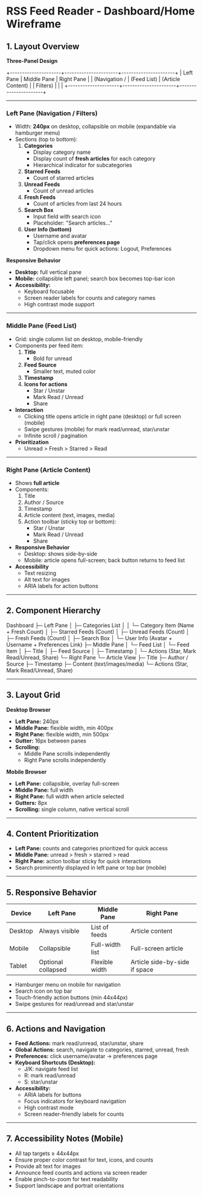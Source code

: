 # RSS Feed Reader - Dashboard/Home Wireframe

## 1. Layout Overview

**Three-Panel Design**

+---------------------+----------------------+----------------------+
| Left Pane | Middle Pane | Right Pane |
| (Navigation / | (Feed List) | (Article Content) |
| Filters) | | |
+---------------------+----------------------+----------------------+

---

### Left Pane (Navigation / Filters)
- Width: **240px** on desktop, collapsible on mobile (expandable via hamburger menu)
- Sections (top to bottom):
  1. **Categories**
     - Display category name
     - Display count of **fresh articles** for each category
     - Hierarchical indicator for subcategories
  2. **Starred Feeds**
     - Count of starred articles
  3. **Unread Feeds**
     - Count of unread articles
  4. **Fresh Feeds**
     - Count of articles from last 24 hours
  5. **Search Box**
     - Input field with search icon
     - Placeholder: "Search articles..."
  6. **User Info (bottom)**
     - Username and avatar
     - Tap/click opens **preferences page**
     - Dropdown menu for quick actions: Logout, Preferences

**Responsive Behavior**
- **Desktop:** full vertical pane
- **Mobile:** collapsible left panel; search box becomes top-bar icon
- **Accessibility:** 
  - Keyboard focusable
  - Screen reader labels for counts and category names
  - High contrast mode support

---

### Middle Pane (Feed List)
- Grid: single column list on desktop, mobile-friendly
- Components per feed item:
  1. **Title**
     - Bold for unread
  2. **Feed Source**
     - Smaller text, muted color
  3. **Timestamp**
  4. **Icons for actions**
     - Star / Unstar
     - Mark Read / Unread
     - Share
- **Interaction**
  - Clicking title opens article in right pane (desktop) or full screen (mobile)
  - Swipe gestures (mobile) for mark read/unread, star/unstar
  - Infinite scroll / pagination
- **Prioritization**
  - Unread > Fresh > Starred > Read

---

### Right Pane (Article Content)
- Shows **full article**
- Components:
  1. Title
  2. Author / Source
  3. Timestamp
  4. Article content (text, images, media)
  5. Action toolbar (sticky top or bottom):
     - Star / Unstar
     - Mark Read / Unread
     - Share
- **Responsive Behavior**
  - Desktop: shows side-by-side
  - Mobile: article opens full-screen; back button returns to feed list
- **Accessibility**
  - Text resizing
  - Alt text for images
  - ARIA labels for action buttons

---

## 2. Component Hierarchy

Dashboard
├─ Left Pane
│ ├─ Categories List
│ │ └─ Category Item (Name + Fresh Count)
│ ├─ Starred Feeds (Count)
│ ├─ Unread Feeds (Count)
│ ├─ Fresh Feeds (Count)
│ ├─ Search Box
│ └─ User Info (Avatar + Username + Preferences Link)
├─ Middle Pane
│ └─ Feed List
│ └─ Feed Item
│ ├─ Title
│ ├─ Feed Source
│ ├─ Timestamp
│ └─ Actions (Star, Mark Read/Unread, Share)
└─ Right Pane
└─ Article View
├─ Title
├─ Author / Source
├─ Timestamp
├─ Content (text/images/media)
└─ Actions (Star, Mark Read/Unread, Share)


---

## 3. Layout Grid

**Desktop Browser**
- **Left Pane:** 240px
- **Middle Pane:** flexible width, min 400px
- **Right Pane:** flexible width, min 500px
- **Gutter:** 16px between panes
- **Scrolling:** 
  - Middle Pane scrolls independently
  - Right Pane scrolls independently

**Mobile Browser**
- **Left Pane:** collapsible, overlay full-screen
- **Middle Pane:** full width
- **Right Pane:** full width when article selected
- **Gutters:** 8px
- **Scrolling:** single column, native vertical scroll

---

## 4. Content Prioritization

- **Left Pane:** counts and categories prioritized for quick access
- **Middle Pane:** unread > fresh > starred > read
- **Right Pane:** action toolbar sticky for quick interactions
- Search prominently displayed in left pane or top bar (mobile)

---

## 5. Responsive Behavior

| Device      | Left Pane            | Middle Pane         | Right Pane         |
|------------|--------------------|------------------|------------------|
| Desktop    | Always visible      | List of feeds    | Article content  |
| Mobile     | Collapsible         | Full-width list  | Full-screen article |
| Tablet     | Optional collapsed  | Flexible width   | Article side-by-side if space |

- Hamburger menu on mobile for navigation
- Search icon on top bar
- Touch-friendly action buttons (min 44x44px)
- Swipe gestures for read/unread and star/unstar

---

## 6. Actions and Navigation

- **Feed Actions:** mark read/unread, star/unstar, share
- **Global Actions:** search, navigate to categories, starred, unread, fresh
- **Preferences:** click username/avatar → preferences page
- **Keyboard Shortcuts (Desktop):**
  - J/K: navigate feed list
  - R: mark read/unread
  - S: star/unstar
- **Accessibility:**
  - ARIA labels for buttons
  - Focus indicators for keyboard navigation
  - High contrast mode
  - Screen reader-friendly labels for counts

---

## 7. Accessibility Notes (Mobile)

- All tap targets ≥ 44x44px
- Ensure proper color contrast for text, icons, and counts
- Provide alt text for images
- Announce feed counts and actions via screen reader
- Enable pinch-to-zoom for text readability
- Support landscape and portrait orientations
